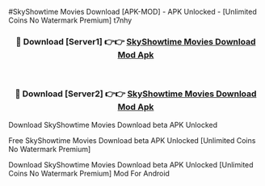 #SkyShowtime Movies Download [APK-MOD] - APK Unlocked - [Unlimited Coins No Watermark Premium] t7nhy



<div align="center">

<h3>🔴 Download [Server1] 👉👉 <a href="https://momento.my/?title=SkyShowtime_Movies_Download">SkyShowtime Movies Download Mod Apk</a></h3><br>

<h3>🔴 Download [Server2] 👉👉 <a href="https://momento.my/?title=SkyShowtime_Movies_Download">SkyShowtime Movies Download Mod Apk</a></h3>
</div>



Download SkyShowtime Movies Download beta APK Unlocked

Free SkyShowtime Movies Download beta APK Unlocked [Unlimited Coins No Watermark Premium]

Download SkyShowtime Movies Download beta APK Unlocked [Unlimited Coins No Watermark Premium] Mod For Android

